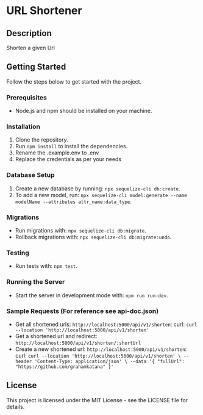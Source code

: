 # URL Shortener

## Description
Shorten a given Url

## Getting Started
Follow the steps below to get started with the project.

### Prerequisites
- Node.js and npm should be installed on your machine.

### Installation
1. Clone the repository.
2. Run `npm install` to install the dependencies.
3. Rename the .example.env to .env
4. Replace the credentials as per your needs

### Database Setup
1. Create a new database by running: `npx sequelize-cli db:create`.
2. To add a new model, run: `npx sequelize-cli model:generate --name modelName --attributes attr_name:data_type`.

### Migrations
- Run migrations with: `npx sequelize-cli db:migrate`.
- Rollback migrations with: `npx sequelize-cli db:migrate:undo`.

### Testing
- Run tests with: `npm test`.

### Running the Server
- Start the server in development mode with: `npm run run-dev`.

### Sample Requests (For reference see api-doc.json)
- Get all shortened urls: `http://localhost:5000/api/v1/shorten`: curl: `curl --location 'http://localhost:5000/api/v1/shorten'`
- Get a shortened url and redirect: `http://localhost:5000/api/v1/shorten/:shortUrl`
- Create a new shortened url: `http://localhost:5000/api/v1/shorten`: curl: `curl --location 'http://localhost:5000/api/v1/shorten' \
--header 'Content-Type: application/json' \
--data '{
    "fullUrl": "https://github.com/grahamkatana"
}'`

## License
This project is licensed under the MIT License - see the LICENSE file for details.
